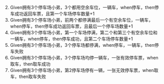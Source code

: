 2. Given拥有3个停车场小弟，3个都用空余车位，一辆车，when停车，then停车成功返回车票，且第一个车场停车数量+1
3. Given拥有3个停车场小弟，前两个都停满最后一个有空余车位，一辆车，when停车，then停车成功返回车票，且最后一个停车场数量+1
4. Given拥有3个停车场小弟，第一个车场停满，第二个和第三个有空余车位和一辆车，when停车，then停车成功，且第二个车场停车数量+1
5. Given拥有3个停车场小弟，3个停车场都停满，when停车，一辆车，then停车失败
6. Given拥有3个停车场小弟，3个停车场均停一辆车，一张有效停车票，when取车，then取车成功
7. Given拥有3个停车场小弟，第2停车场停有一辆，一张无效停车票，when取车，then取车失败
